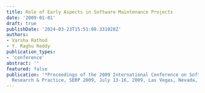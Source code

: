 ```yaml
---
title: Role of Early Aspects in Software Maintenance Projects
date: '2009-01-01'
draft: true
publishDate: '2024-03-23T15:51:08.331028Z'
authors:
- Varsha Rathod
- Y. Raghu Reddy
publication_types:
- 'conference'
abstract: ''
featured: false
publication: '*Proceedings of the 2009 International Conference on Software Engineering
  Research & Practice, SERP 2009, July 13-16, 2009, Las Vegas, Nevada, USA, 2 Volumes*'
---
```


